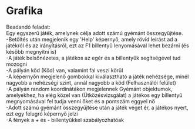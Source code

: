 # Grafika
Beadandó feladat:  
Egy egyszerű játék, amelynek célja adott számú gyémánt összegyűjtése.  
-Betöltés után megjelenik egy 'Help' képernyő, amely rövid leírást ad a játékról és az irányításról, ezt az F1 billentyű lenyomásával lehet bezárni (és később megnyitni is)  
-A játék belsőnézetes, a játékos az egér és a billentyűk segítségével tud mozogni  
-A pályán köd (Köd) van, valamint fal veszi körül  
-A képernyőn megjelenő gombokkal kiválasztható a játék nehézsége, minél nagyobb a nehézségi szint, annál nagyobb a köd (Felhasználói felület)  
-A pályán random koordinátákon megjelennek Gyémánt objektumok, amelyekhez, ha elég közel van (Ütközésvizsgálat) a játékos egy billentyű megnyomásával fel tudja venni őket és a pontszám eggyel nő  
-Adott számú gyémánt összegyűjtése után a játék véget ér, a játékos nyert, ezt egy felugró képernyő jelzi  
-A fények a + és - billentyűkkel szabályozhatóak

